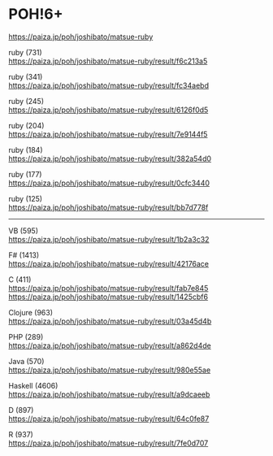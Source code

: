 POH!6+
===================
  
https://paiza.jp/poh/joshibato/matsue-ruby  
  
  
  
  
  

ruby (731)  
https://paiza.jp/poh/joshibato/matsue-ruby/result/f6c213a5  
  
ruby (341)  
https://paiza.jp/poh/joshibato/matsue-ruby/result/fc34aebd  
  
ruby (245)  
https://paiza.jp/poh/joshibato/matsue-ruby/result/6126f0d5  
  
ruby (204)  
https://paiza.jp/poh/joshibato/matsue-ruby/result/7e9144f5  
  
ruby (184)    
https://paiza.jp/poh/joshibato/matsue-ruby/result/382a54d0  
    
ruby (177)  
https://paiza.jp/poh/joshibato/matsue-ruby/result/0cfc3440  
  
ruby (125)  
https://paiza.jp/poh/joshibato/matsue-ruby/result/bb7d778f  
  
    
    
-------
  
VB (595)  
https://paiza.jp/poh/joshibato/matsue-ruby/result/1b2a3c32  
  
F# (1413)  
https://paiza.jp/poh/joshibato/matsue-ruby/result/42176ace  
  
C (411)  
https://paiza.jp/poh/joshibato/matsue-ruby/result/fab7e845    
https://paiza.jp/poh/joshibato/matsue-ruby/result/1425cbf6    
  
Clojure (963)  
https://paiza.jp/poh/joshibato/matsue-ruby/result/03a45d4b  
  
PHP (289)  
https://paiza.jp/poh/joshibato/matsue-ruby/result/a862d4de  
  
Java (570)  
https://paiza.jp/poh/joshibato/matsue-ruby/result/980e55ae  
  
Haskell (4606)  
https://paiza.jp/poh/joshibato/matsue-ruby/result/a9dcaeeb  
  
D (897)  
https://paiza.jp/poh/joshibato/matsue-ruby/result/64c0fe87  
  
R (937)  
https://paiza.jp/poh/joshibato/matsue-ruby/result/7fe0d707  
  

